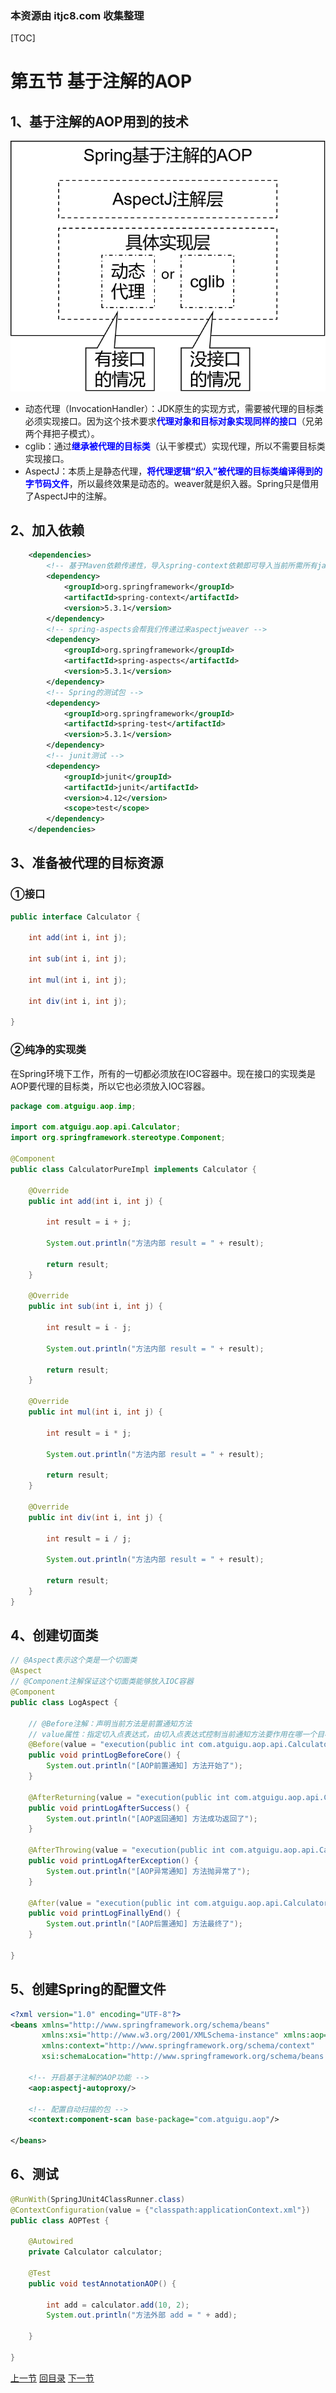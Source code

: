 ### 本资源由 itjc8.com 收集整理
[TOC]

# 第五节 基于注解的AOP

## 1、基于注解的AOP用到的技术

![images](images/img006.png)

- 动态代理（InvocationHandler）：JDK原生的实现方式，需要被代理的目标类必须实现接口。因为这个技术要求<span style="color:blue;font-weight:bold;">代理对象和目标对象实现同样的接口</span>（兄弟两个拜把子模式）。
- cglib：通过<span style="color:blue;font-weight:bold;">继承被代理的目标类</span>（认干爹模式）实现代理，所以不需要目标类实现接口。
- AspectJ：本质上是静态代理，<span style="color:blue;font-weight:bold;">将代理逻辑“织入”被代理的目标类编译得到的字节码文件</span>，所以最终效果是动态的。weaver就是织入器。Spring只是借用了AspectJ中的注解。



## 2、加入依赖

```xml
    <dependencies>
        <!-- 基于Maven依赖传递性，导入spring-context依赖即可导入当前所需所有jar包 -->
        <dependency>
            <groupId>org.springframework</groupId>
            <artifactId>spring-context</artifactId>
            <version>5.3.1</version>
        </dependency>
        <!-- spring-aspects会帮我们传递过来aspectjweaver -->
        <dependency>
            <groupId>org.springframework</groupId>
            <artifactId>spring-aspects</artifactId>
            <version>5.3.1</version>
        </dependency>
        <!-- Spring的测试包 -->
        <dependency>
            <groupId>org.springframework</groupId>
            <artifactId>spring-test</artifactId>
            <version>5.3.1</version>
        </dependency>
        <!-- junit测试 -->
        <dependency>
            <groupId>junit</groupId>
            <artifactId>junit</artifactId>
            <version>4.12</version>
            <scope>test</scope>
        </dependency>
    </dependencies>
```



## 3、准备被代理的目标资源

### ①接口

```java
public interface Calculator {
    
    int add(int i, int j);
    
    int sub(int i, int j);
    
    int mul(int i, int j);
    
    int div(int i, int j);
    
}
```



### ②纯净的实现类

在Spring环境下工作，所有的一切都必须放在IOC容器中。现在接口的实现类是AOP要代理的目标类，所以它也必须放入IOC容器。

```java
package com.atguigu.aop.imp;
    
import com.atguigu.aop.api.Calculator;
import org.springframework.stereotype.Component;
    
@Component
public class CalculatorPureImpl implements Calculator {
    
    @Override
    public int add(int i, int j) {
    
        int result = i + j;
    
        System.out.println("方法内部 result = " + result);
    
        return result;
    }
    
    @Override
    public int sub(int i, int j) {
    
        int result = i - j;
    
        System.out.println("方法内部 result = " + result);
    
        return result;
    }
    
    @Override
    public int mul(int i, int j) {
    
        int result = i * j;
    
        System.out.println("方法内部 result = " + result);
    
        return result;
    }
    
    @Override
    public int div(int i, int j) {
    
        int result = i / j;
    
        System.out.println("方法内部 result = " + result);
    
        return result;
    }
}
```



## 4、创建切面类

```java
// @Aspect表示这个类是一个切面类
@Aspect
// @Component注解保证这个切面类能够放入IOC容器
@Component
public class LogAspect {
        
    // @Before注解：声明当前方法是前置通知方法
    // value属性：指定切入点表达式，由切入点表达式控制当前通知方法要作用在哪一个目标方法上
    @Before(value = "execution(public int com.atguigu.aop.api.Calculator.add(int,int))")
    public void printLogBeforeCore() {
        System.out.println("[AOP前置通知] 方法开始了");
    }
    
    @AfterReturning(value = "execution(public int com.atguigu.aop.api.Calculator.add(int,int))")
    public void printLogAfterSuccess() {
        System.out.println("[AOP返回通知] 方法成功返回了");
    }
    
    @AfterThrowing(value = "execution(public int com.atguigu.aop.api.Calculator.add(int,int))")
    public void printLogAfterException() {
        System.out.println("[AOP异常通知] 方法抛异常了");
    }
    
    @After(value = "execution(public int com.atguigu.aop.api.Calculator.add(int,int))")
    public void printLogFinallyEnd() {
        System.out.println("[AOP后置通知] 方法最终了");
    }
    
}
```



## 5、创建Spring的配置文件

```xml
<?xml version="1.0" encoding="UTF-8"?>
<beans xmlns="http://www.springframework.org/schema/beans"
       xmlns:xsi="http://www.w3.org/2001/XMLSchema-instance" xmlns:aop="http://www.springframework.org/schema/aop"
       xmlns:context="http://www.springframework.org/schema/context"
       xsi:schemaLocation="http://www.springframework.org/schema/beans http://www.springframework.org/schema/beans/spring-beans.xsd http://www.springframework.org/schema/aop https://www.springframework.org/schema/aop/spring-aop.xsd http://www.springframework.org/schema/context https://www.springframework.org/schema/context/spring-context.xsd">
    
    <!-- 开启基于注解的AOP功能 -->
    <aop:aspectj-autoproxy/>
    
    <!-- 配置自动扫描的包 -->
    <context:component-scan base-package="com.atguigu.aop"/>
    
</beans>
```



## 6、测试

```java
@RunWith(SpringJUnit4ClassRunner.class)
@ContextConfiguration(value = {"classpath:applicationContext.xml"})
public class AOPTest {
    
    @Autowired
    private Calculator calculator;
    
    @Test
    public void testAnnotationAOP() {
    
        int add = calculator.add(10, 2);
        System.out.println("方法外部 add = " + add);
    
    }
    
}
```



[上一节](verse04.html) [回目录](index.html) [下一节](verse06.html)